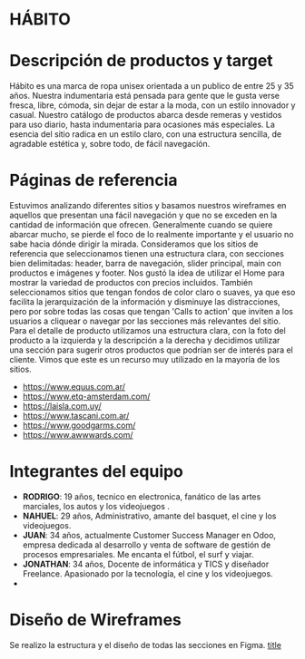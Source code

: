 #  HÁBITO

#  Descripción de productos y target

Hábito es una marca de ropa unisex orientada a un publico de entre 25 y 35 años. Nuestra indumentaria está pensada para gente que le gusta verse fresca, libre, cómoda, sin dejar de estar a la moda, con un estilo innovador y casual. Nuestro catálogo de productos abarca desde remeras y vestidos para uso diario, hasta indumentaria para ocasiones más especiales. La esencia del sitio radica en un estilo claro, con una estructura sencilla, de agradable estética y, sobre todo, de fácil navegación.      

#  Páginas de referencia

Estuvimos analizando diferentes sitios y basamos nuestros wireframes en aquellos que presentan una fácil navegación y que no se exceden en la cantidad de información que ofrecen. Generalmente cuando se quiere abarcar mucho, se pierde el foco de lo realmente importante y el usuario no sabe hacia dónde dirigir la mirada. Consideramos que los sitios de referencia que seleccionamos tienen una estructura clara, con secciones bien delimitadas: header, barra de navegación, slider principal, main con productos e imágenes y footer. Nos gustó la idea de utilizar el Home para mostrar la variedad de productos con precios incluidos. También seleccionamos sitios que tengan fondos de color claro o suaves, ya que eso facilita la jerarquización de la información y disminuye las distracciones, pero por sobre todas las cosas que tengan 'Calls to action' que inviten a los usuarios a cliquear o navegar por las secciones más relevantes del sitio. Para el detalle de producto utilizamos una estructura clara, con la foto del producto a la izquierda y la descripción a la derecha y decidimos utilizar una sección para sugerir otros productos que podrían ser de interés para el cliente. Vimos que este es un recurso muy utilizado en la mayoría de los sitios.

- https://www.equus.com.ar/
- https://www.etq-amsterdam.com/
- https://laisla.com.uy/
- https://www.tascani.com.ar/
- https://www.goodgarms.com/
- https://www.awwwards.com/   

#  Integrantes del equipo

- **RODRIGO**: 19 años, tecnico en electronica, fanático de las artes marciales, los autos y los videojuegos .
- **NAHUEL**: 29 años, Administrativo, amante del basquet, el cine y los videojuegos.
- **JUAN**: 34 años, actualmente Customer Success Manager en Odoo, empresa dedicada al desarrollo y venta de software de gestión de procesos empresariales. Me encanta el fútbol, el surf y viajar.
- **JONATHAN**: 34 años, Docente de informática y TICS y diseñador Freelance. Apasionado por la tecnología, el cine y los videojuegos.
- 

# Diseño de Wireframes
Se realizo la estructura y el diseño de todas las secciones en Figma.
[title](https://www.figma.com/proto/N0mxfqmGKBOaNLa0NDVqed/Wireframes?node-id=128%3A75&scaling=min-zoom&page-id=0%3A1&starting-point-node-id=128%3A75)
